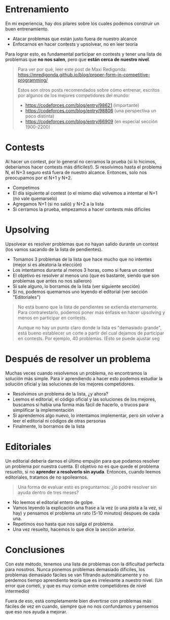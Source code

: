 
# Entrenamiento

En mi experiencia, hay dos pilares sobre los cuales podemos construir un buen
entrenamiento.

- Atacar problemas que están justo fuera de nuestro alcance
- Enfocarnos en hacer contests y upsolvear, no en leer teoría

Para lograr esto, es fundamental participar en contests y tener una lista de
problemas que **no nos salen**, pero que **están cerca de nuestro nivel**.

> Para ver por qué, leer este post de Maxi Redigonda:
> <https://mredigonda.github.io/blog/proper-form-in-competitive-programming/>
>
> Estos son otros posts recomendados sobre cómo entrenar, escritos por algunos
> de los mejores competidores del mundo:
>
> - <https://codeforces.com/blog/entry/98621> (importante)
> - <https://codeforces.com/blog/entry/98806> (una perspectiva un poco distinta)
> - <https://codeforces.com/blog/entry/66909> (en especial sección 1900-2200)

# Contests

Al hacer un contest, por lo general no cerramos la prueba (si lo hicimos,
deberíamos hacer contests más difíciles!). Si resolvimos hasta el problema N, el
N+3 seguro está fuera de nuestro alcance. Entonces, solo nos preocupamos por el
N+1 y N+2.

- Competimos
- El día siguiente al contest (o el mismo día) volvemos a intentar el N+1 (no
  vale quemarselo)
- Agregamos N+1 (si no salió) y N+2 a la lista
- Si cerramos la prueba, empezamos a hacer contests más dificiles

# Upsolving

Upsolvear es resolver problemas que no hayan salido durante un contest (los
vamos sacando de la lista de pendientes).

- Tomamos 3 problemas de la lista que hace mucho que no intentes (mejor si es
  aleatoria la elección)
- Los intentamos durante al menos 3 horas, como si fuera un contest
- El objetivo es resolver al menos uno (que es bastante, siendo que son
  problemas que antes no nos salieron)
- Si sale alguno, lo borramos de la lista (ver siguiente sección)
- Si no, podemos quemarnos uno leyendo el editorial (ver sección "Editoriales")

> No está bueno que la lista de pendientes se extienda eternamente. Para
> contrarestarlo, podemos poner más énfasis en hacer upsolving y menos en
> participar en contests.
>
> Aunque no hay un punto claro donde la lista es "demasiado grande", está bueno
> establecer un corte a partir del cual dejamos de participar en contests. Por
> ejemplo, 40 problemas. (Esto se puede ajustar seg

# Después de resolver un problema

Muchas veces cuando resolvemos un problema, no encontramos la solución más
simple. Para ir aprendiendo a hacer esto podemos estudiar la solución oficial y
las soluciones de los mejores competidores.

- Resolvimos un problema de la lista, ¿y ahora?
- Leemos el editorial, el código oficial y las soluciones de los mejores,
  buscamos si había una forma más fácil de hacerlo, o trucos para simplificar la
  implementación
- Si aprendemos algo nuevo, lo intentamos implementar, pero sin volver a leer el
  editorial ni códigos de otras personas
- Finalmente, lo borramos de la lista

# Editoriales

Un editorial debería darnos el último empujón para que podamos resolver un
problema por nuestra cuenta. El objetivo no es que quede el problema resuelto, si
no **aprender a resolverlo sin ayuda**. Entonces, cuando leemos editoriales,
tratamos de no spoilearnos.

> Una forma de evaluar esto es preguntarnos: ¿lo podré resolver sin ayuda dentro
> de tres meses?

- No leemos el editorial entero de golpe.
- Vamos leyendo la explicación una frase a la vez (o una pista a la vez, si hay)
  y pensamos el problema un rato (5-10 minutos) despues de cada una.
- Repetimos eso hasta que nos salga el problema.
- Una vez resuelto, hacemos lo que dice la sección anterior.

# Conclusiones

Con este método, tenemos una lista de problemas con la dificultad perfecta para
nosotros. Nunca ponemos problemas demasiado dificiles, los problemas demasiado
fáciles se van filtrando automáticamente y no perdemos tiempo aprendiento teoría
que es irrelevante a nuestro nivel. (Un error que cometí, y que es muy común
entre competidores de nivel intermedio)

Fuera de eso, está completamente bien divertirse con problemas más fáciles de
vez en cuando, siempre que no nos confundamos y pensemos que eso nos ayuda a
mejorar.



